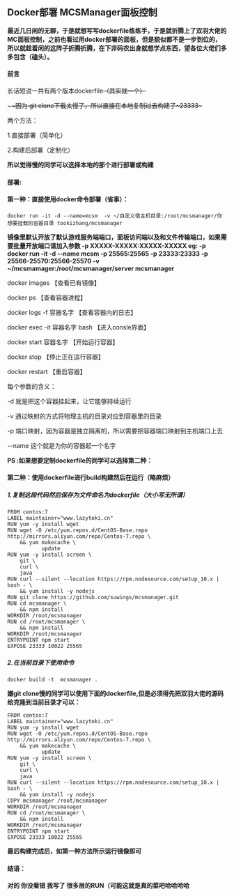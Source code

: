 ## Docker部署 MCSManager面板控制



**最近几日闲的无聊，于是就想写写dockerfile练练手，于是就折腾上了双羽大佬的MC面板控制，之前也看过用docker部署的面板，但是貌似都不是一步到位的，所以就趁着闲的这阵子折腾折腾，在下非码农出身就想学点东西，望各位大佬们多多包含（磕头）。**



#### 前言

长话短说一共有两个版本dockerfile~~（其实就一个）~~

\~~~~因为 git clone下载太慢了，所以直接在本地复制过去构建了~23333~~~

两个方法：

1.直接部署（简单化）

2.构建后部署（定制化）



**所以觉得慢的同学可以选择本地的那个进行部署或构建**

#### 部署:

####  第一种：直接使用docker命令部署（省事）：

```shell
docker run -it -d --name=mcsm  -v ~/自定义宿主机目录:/root/mcsmanager/你想要挂载的容器目录 tookizhang/mcsmanager
```
**镜像里默认开放了默认游戏服务端端口，面板访问端以及和文件传输端口，如果需要批量开放端口请加入参数 -p XXXXX-XXXXX:XXXXX-XXXXX eg: -p docker run -it -d --name mcsm -p 25565:25565 -p 23333:23333 -p 25566-25570:25566-25570 -v ~/mcsmamager:/root/mcsmanager/server mcsmanager**





docker images 【查看已有镜像】

docker ps 【查看容器进程】

docker logs -f 容器名字 【查看容器内的日志】

docker exec -it 容器名字 bash 【进入consle界面】

docker start 容器名字 【开始运行容器】

docker stop 【停止正在运行容器】

docker restart 【重启容器】



每个参数的含义：

-d 就是把这个容器挂起来，让它能够持续运行

-v 通过映射的方式将物理主机的目录对应到容器里的目录

-p 端口映射，因为容器是独立隔离的，所以需要把容器端口映射到主机端口上去

--name 这个就是为你的容器起一个名字



**PS :如果想要定制dockerfile的同学可以选择第二种：**

####  第二种：使用dockerfile进行build构建然后在运行（略麻烦）

##### 1.复制这段代码然后保存为文件命名为dockerfile（大小写无所谓）

```
FROM centos:7
LABEL maintainer="www.lazytoki.cn"
RUN yum -y install wget
RUN wget -O /etc/yum.repos.d/CentOS-Base.repo http://mirrors.aliyun.com/repo/Centos-7.repo \
    && yum makecache \
           update
RUN yum -y install screen \
    git \
    curl \
    java
RUN curl --silent --location https://rpm.nodesource.com/setup_10.x | bash - \
    && yum install -y nodejs
RUN git clone https://github.com/suwings/mcsmanager.git
RUN cd mcsmanager \
    && npm install
WORKDIR /root/mcsmanager
RUN cd /root/mcsmanager \
    && npm install
WORKDIR /root/mcsmanager
ENTRYPOINT npm start
EXPOSE 23333 10022 25565
```

##### 2.在当前目录下使用命令
```shell
docker build -t  mcsmanager .
```

**嫌git clone慢的同学可以使用下面的dockerfile,但是必须得先把双羽大佬的源码给克隆到当前目录才可以：**

```
FROM centos:7
LABEL maintainer="www.lazytoki.cn"
RUN yum -y install wget
RUN wget -O /etc/yum.repos.d/CentOS-Base.repo http://mirrors.aliyun.com/repo/Centos-7.repo \
    && yum makecache \
           update
RUN yum -y install screen \
    git \
    curl \
    java
RUN curl --silent --location https://rpm.nodesource.com/setup_10.x | bash - \
    && yum install -y nodejs
COPY mcsmanager /root/mcsmanager 
WORKDIR /root/mcsmanager
RUN cd /root/mcsmanager \
    && npm install
WORKDIR /root/mcsmanager
ENTRYPOINT npm start
EXPOSE 23333 10022 25565
```

**最后构建完成后，如第一种方法所示运行镜像即可**



#### 结语：

**对的 你没看错 我写了 很多层的RUN（可能这就是真的菜吧哈哈哈哈**
